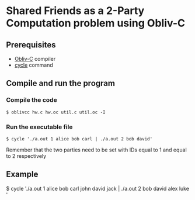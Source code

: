 # Shared Friends as a 2-Party Computation problem using Obliv-C

## Prerequisites
* [Obliv-C](https://github.com/samee/obliv-c) compiler
* [cycle](https://github.com/samee/cmd) command

## Compile and run the program
### Compile the code
    $ oblivcc hw.c hw.oc util.c util.oc -I
  
### Run the executable file
    $ cycle './a.out 1 alice bob carl | ./a.out 2 bob david'
Remember that the two parties need to be set with IDs equal to 1 and equal to 2 respectively

## Example
$ cycle './a.out  1 alice bob carl john david jack | ./a.out 2 bob david alex luke '

